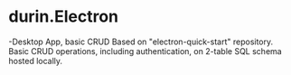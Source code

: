 # durin.Electron
-Desktop App, basic CRUD
Based on "electron-quick-start" repository. Basic CRUD operations, including authentication, on 2-table SQL schema hosted locally.
